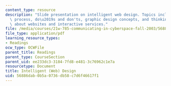 ```yaml
---
content_type: resource
description: "Slide presentation on intelligent web design. Topics include the design\
  \ process, do\u2019s and don'ts, graphic design concepts, and thinking critically\
  \ about websites and interactive services."
file: /media/courses/21w-785-communicating-in-cyberspace-fall-2003/56886dab0b5a0736db58c7d6f46617f1_designtalk.pdf
file_type: application/pdf
learning_resource_types:
- Readings
ocw_type: OCWFile
parent_title: Readings
parent_type: CourseSection
parent_uid: ee233dc3-3184-7fd8-e481-3c76962c1e7a
resourcetype: Document
title: Intelligent (Web) Design
uid: 56886dab-0b5a-0736-db58-c7d6f46617f1
---
```


